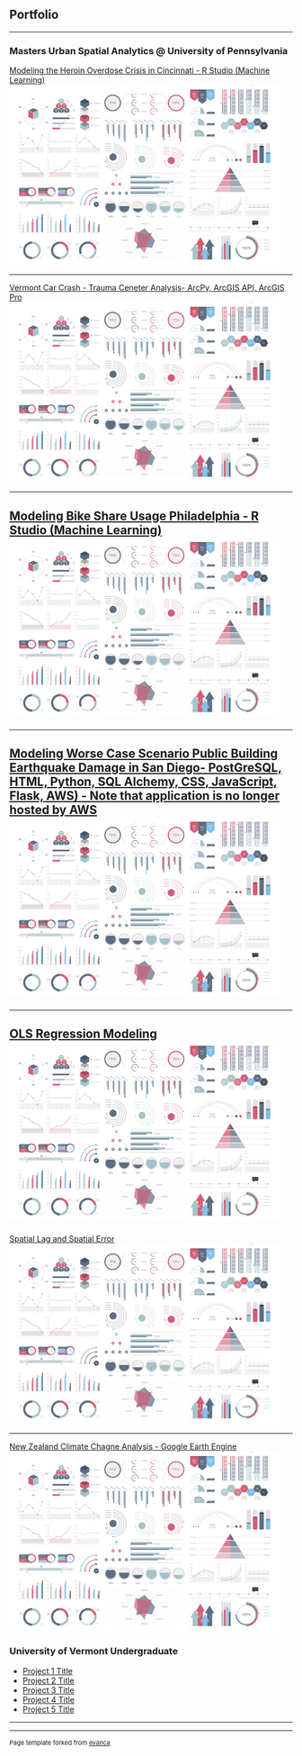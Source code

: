 ## Portfolio

---

### Masters Urban Spatial Analytics @ University of Pennsylvania

[Modeling the Heroin Overdose Crisis in Cincinnati - R Studio (Machine Learning)](https://l.facebook.com/l.php?u=https%3A%2F%2Fwww.youtube.com%2Fwatch%3Fv%3DmM-kaYQsX7k%26fbclid%3DIwAR360Wv4RbVYMpqIVk2d55uNUrvPSpcaO09fnAG1UvdfPeMNOVSNNQ5WmgM&h=AT0jWpFFAxozj4dA17KEef_cXbc04KK8UserChWlwssMJI7HPwL3ng4uVSvZBldG1sUWyttsesfEoI3tGLOuDNGgWA6cuQIq9H2wIKtlqErNJ1dCay0ubGuvOZFAPJi22ziMT5KaVPxtRdDGkyfm&__tn__=-UK-R&c[0]=AT33Rgnm4vR5ADXAM1eyU2nEYkYjoMzaZ6S1yPi_LXVD3kkLo7uwV4QrrgJ7VBTPunwh-IHHpY9z-yQGC5Sszp_oPK8JLXmD1QNoNucSv8R8-U6L-c8MWdguVONd0WKe8GFJ5ut2aQgAUN1-VBtP2ucIGw)
<img src="images/dummy_thumbnail.jpg?raw=true"/>

---

[Vermont Car Crash - Trauma Ceneter Analysis- ArcPy, ArcGIS API, ArcGIS Pro](https://drive.google.com/file/d/1v7lfxWe2dVEcb45x4YQkDiwreRLbfSVr/view?fbclid=IwAR1y9kDaGO5jR2PlWJte22DnhK-2J-pgZ6gzhc4vhXKFFbM5OQtxNDsh5SM)
<img src="images/dummy_thumbnail.jpg?raw=true"/>

---
[Modeling Bike Share Usage Philadelphia - R Studio (Machine Learning)](https://rpubs.com/kylepmccarthy/710366?fbclid=IwAR3fos9kkoVe9W1RH8QCTbR7aWhHTbM7qKWlLPUTBcgpU4ER_lVkcXLjSbk)
<img src="images/dummy_thumbnail.jpg?raw=true"/>
---

---
[Modeling Worse Case Scenario Public Building Earthquake Damage in San Diego- PostGreSQL, HTML, Python, SQL Alchemy, CSS, JavaScript, Flask, AWS) - Note that application is no longer hosted by AWS](https://github.com/kylepmccarthy/San-Diego-Earthquake-Model)
<img src="images/dummy_thumbnail.jpg?raw=true"/>
---

---
[OLS Regression Modeling](https://drive.google.com/file/d/1AeSWAYSwQMH27qGKKnTcJ36NV932aQ7O/view?usp=sharing)
<img src="images/dummy_thumbnail.jpg?raw=true"/>
---

[Spatial Lag and Spatial Error](https://drive.google.com/file/d/1eZIFjIOgn3SHLa06x6JmsqYkgCqZY6nj/view?usp=sharing)
<img src="images/dummy_thumbnail.jpg?raw=true"/>

---
[New Zealand Climate Chagne Analysis - Google Earth Engine](https://drive.google.com/file/d/1ez9GRv3Alx88v6JEIJmmF56Qu5jQ13gP/view?usp=sharing)
<img src="images/dummy_thumbnail.jpg?raw=true"/>



### University of Vermont Undergraduate 

- [Project 1 Title](http://example.com/)
- [Project 2 Title](http://example.com/)
- [Project 3 Title](http://example.com/)
- [Project 4 Title](http://example.com/)
- [Project 5 Title](http://example.com/)

---




---
<p style="font-size:11px">Page template forked from <a href="https://github.com/evanca/quick-portfolio">evanca</a></p>
<!-- Remove above link if you don't want to attibute -->